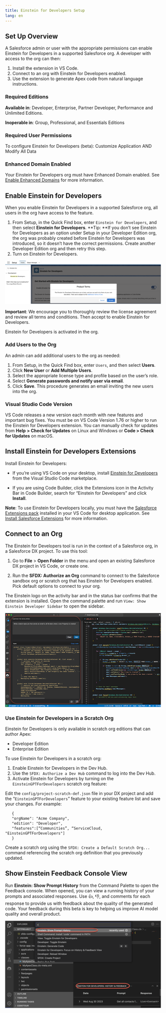 ```yaml
---
title: Einstein for Developers Setup
lang: en
---
```


## Set Up Overview

A Salesforce admin or user with the appropriate permissions can enable Einstein for Developers in a supported Salesforce org. A developer with access to the org can then:

1.  Install the extension in VS Code.
2.  Connect to an org with Einstein for Developers enabled.
3.  Use the extension to generate Apex code from natural language instructions.

### Required Editions 

**Available in**: Developer, Enterprise, Partner Developer, Performance and Unlimited Editions.

**Inoperable in**: Group, Professional, and Essentials Editions

### Required User Permissions

To configure Einstein for Developers (beta): Customize Application AND Modify All Data

### Enhanced Domain Enabled
Your Einstein for Developers org must have Enhanced Domain enabled. See [Enable Enhanced Domains](https://help.salesforce.com/s/articleView?id=sf.domain_name_enhanced_enable.htm&type=5) for more information.

## Enable Einstein for Developers

When you enable Einstein for Developers in a supported Salesforce org, all users in the org have access to the feature. 

1. From Setup, in the Quick Find box, enter `Einstein for Developers`, and then select **Einstein for Developers**.
**Tip: **If you don’t see Einstein for Developers as an option under Setup in your Developer Edition org, the org was probably created before Einstein for Developers was introduced, so it doesn’t have the correct permissions. Create another Developer Edition org and then retry this step.
2. Turn on Einstein for Developers.

![Einstein Terms and Toggle](../../../images/einstein-terms.png)

**Important**: We encourage you to thoroughly review the license agreement and review all terms and conditions. Then accept to enable Einstein for Developers.

Einstein for Developers is activated in the org. 

### Add Users to the Org

An admin can add additional users to the org as needed:

1. From Setup, in the Quick Find box, enter `Users`, and then select **Users**.
2. Click **New User** or **Add Multiple Users**.
3. Select the appropriate license type and profile based on the user’s role.
4. Select **Generate passwords and notify user via email**. 
5. Click **Save**.
   This procedure generates an email inviting the new users into the org.

### Visual Studio Code Version

VS Code releases a new version each month with new features and important bug fixes. You must be on VS Code Version 1.76 or higher to run the Einstein for Developers extension. You can manually check for updates from **Help** **> Check for Updates** on Linux and Windows or **Code > Check for Updates** on macOS.

## Install Einstein for Developers Extensions

Install Einstein for Developers:

- If you’re using VS Code on your desktop, install [Einstein for Developers](https://marketplace.visualstudio.com/items?itemName=salesforce.salesforcedx-einstein-gpt) from the Visual Studio Code marketplace.

- If you are using Code Builder, click the Extensions icon in the Activity Bar in Code Builder, search for “Einstein for Developers” and click **Install**.

**Note**: To use Einstein for Developers locally, you must have the [Salesforce Extensions pack]() installed in your VS Code for desktop application. See [Install Salesforce Extensions](https://developer.salesforce.com/tools/vscode/en/vscode-desktop/install) for more information.

## Connect to an Org

The Einstein for Developers tool is run in the context of a Salesforce org, in a Salesforce DX project. To use this tool:

1. Go to **File** > **Open Folder** in the menu and open an existing Salesforce DX project in VS Code, or create one.

2. Run the **SFDX: Authorize an Org** command to connect to the Salesforce sandbox org or scratch org that has Einstein for Developers enabled. Pick default options to connect to your org.

The Einstein logo on the activity bar and in the status bar confirms that the extension is installed. Open the command palette and run `View: Show Einstein Developer Sidebar` to open the sidebar.

![einstein installed](../../../images/einstein-installed.png)

### Use Einstein for Developers in a Scratch Org

Einstein for Developers is only available in scratch org editions that can author Apex:

- Developer Edition
- Enterprise Edition

To use Einstein for Developers in a scratch org:

1. Enable Einstein for Developers in the Dev Hub.
2. Use the `SFDX: Authorize a Dev Hub` command to log into the Dev Hub.
3. Activate Einstein for Developers by turning on the `EinsteinGPTForDevelopers` scratch org feature:

Edit the `config/project-scratch-def.json` file in your DX project and add the “`EinsteinGPTForDevelopers`” feature to your existing feature list and save your changes. For example:

```
   {
   "orgName": "Acme Company",
   "edition": "Developer",
   "features":[“Communities”, “ServiceCloud, "EinsteinGPTForDevelopers"]
   }
```

Create a scratch org using the `SFDX: Create a Default Scratch Org...` command referencing the scratch org definition that you previously updated.

## Show Einstein Feedback Console View

Run **Einstein: Show Prompt History** from the Command Palette to open the Feedback console. When opened, you can view a running history of your prompts and associated responses. Use 👍, 👎, and comments for each response to provide us with feedback about the quality of the generated code. Your feedback during this beta is key to helping us improve AI model quality and overall product.

![feedback panel](../../../images/einstein-feedback.png)
